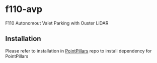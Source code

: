 # f110-avp
F110 Autonomout Valet Parking with Ouster LiDAR

## Installation

Please refer to installation in [PointPillars](https://github.com/nutonomy/second.pytorch) repo to install dependency for PointPillars 
